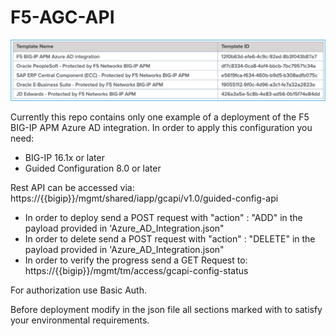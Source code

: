# F5-AGC-API

![Templates](https://github.com/dfs5/F5-AGC-API/blob/main/Templates.png)

Currently this repo contains only one example of a deployment of the F5 BIG-IP APM Azure AD integration.
In order to apply this configuration you need:

- BIG-IP                16.1x or later
- Guided Configuration  8.0 or later

Rest API can be accessed via: https://{{bigip}}/mgmt/shared/iapp/gcapi/v1.0/guided-config-api

- In order to deploy send a POST request with "action" : "ADD" in the payload provided in 'Azure_AD_Integration.json"
- In order to delete send a POST request with "action" : "DELETE" in the payload provided in 'Azure_AD_Integration.json"
- In order to verify the progress send a GET Request to: https://{{bigip}}/mgmt/tm/access/gcapi-config-status

For authorization use Basic Auth. 

Before deployment modify in the json file all sections marked with <some-text> to satisfy your environmental requirements.

